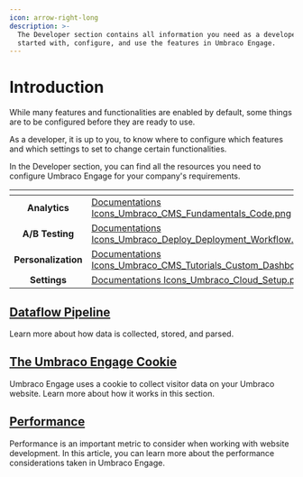 ```yaml
---
icon: arrow-right-long
description: >-
  The Developer section contains all information you need as a developer to get
  started with, configure, and use the features in Umbraco Engage.
---
```


# Introduction

While many features and functionalities are enabled by default, some things are to be configured before they are ready to use.

As a developer, it is up to you, to know where to configure which features and which settings to set to change certain functionalities.

In the Developer section, you can find all the resources you need to configure Umbraco Engage for your company's requirements.

<table data-card-size="large" data-view="cards"><thead><tr><th align="center"></th><th data-hidden data-card-cover data-type="files"></th><th data-hidden data-card-target data-type="content-ref"></th></tr></thead><tbody><tr><td align="center"><strong>Analytics</strong></td><td><a href="../../.gitbook/assets/Documentations Icons_Umbraco_CMS_Fundamentals_Code.png">Documentations Icons_Umbraco_CMS_Fundamentals_Code.png</a></td><td><a href="../analytics/">analytics</a></td></tr><tr><td align="center"><strong>A/B Testing</strong>    </td><td><a href="../../.gitbook/assets/Documentations Icons_Umbraco_Deploy_Deployment_Workflow.png">Documentations Icons_Umbraco_Deploy_Deployment_Workflow.png</a></td><td><a href="../ab-testing/">ab-testing</a></td></tr><tr><td align="center"><strong>Personalization</strong></td><td><a href="../../.gitbook/assets/Documentations Icons_Umbraco_CMS_Tutorials_Custom_Dashboard.png">Documentations Icons_Umbraco_CMS_Tutorials_Custom_Dashboard.png</a></td><td><a href="../personalization/">personalization</a></td></tr><tr><td align="center"><strong>Settings</strong></td><td><a href="../../.gitbook/assets/Documentations Icons_Umbraco_Cloud_Setup.png">Documentations Icons_Umbraco_Cloud_Setup.png</a></td><td><a href="../settings/">settings</a></td></tr></tbody></table>

## [Dataflow Pipeline](dataflow-pipeline/)

Learn more about how data is collected, stored, and parsed.

## [The Umbraco Engage Cookie](the-umarketingsuite-cookie/)

Umbraco Engage uses a cookie to collect visitor data on your Umbraco website. Learn more about how it works in this section.

## [Performance](performance.md)

Performance is an important metric to consider when working with website development. In this article, you can learn more about the performance considerations taken in Umbraco Engage.
